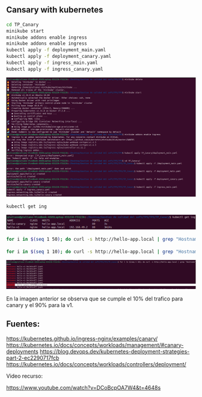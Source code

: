 ## Cansary with kubernetes
```bash
cd TP_Canary
minikube start
minikube addons enable ingress
minikube addons enable ingress
kubectl apply -f deployment_main.yaml 
kubectl apply -f deployment_canary.yaml 
kubectl apply -f ingress_main.yaml
kubectl apply -f ingress_canary.yaml
```

![imagen1](images/image.png)

```bash
kubectl get ing
```

![imagen2](images/image-2.png)

```bash
for i in $(seq 1 50); do curl -s http://hello-app.local | grep "Hostname"; done | sort | uniq -c

for i in $(seq 1 10); do curl -s http://hello-app.local | grep "Hostname"; done
```

![imagen3](images/image-1.png)

En la imagen anterior se observa que se cumple el 10% del trafico para canary y el 90% para la v1.

## Fuentes:

https://kubernetes.github.io/ingress-nginx/examples/canary/
https://kubernetes.io/docs/concepts/workloads/management/#canary-deployments
https://blog.devops.dev/kubernetes-deployment-strategies-part-2-ec2290717fcb
https://kubernetes.io/docs/concepts/workloads/controllers/deployment/

Video recurso:

https://www.youtube.com/watch?v=DCoBcpOA7W4&t=4648s
